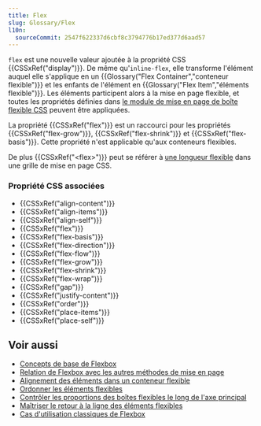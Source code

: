```yaml
---
title: Flex
slug: Glossary/Flex
l10n:
  sourceCommit: 2547f622337d6cbf8c3794776b17ed377d6aad57
---
```


`flex` est une nouvelle valeur ajoutée à la propriété CSS {{CSSxRef("display")}}. De même qu'`inline-flex`, elle transforme l'élément auquel elle s'applique en un {{Glossary("Flex Container","conteneur flexible")}} et les enfants de l'élément en {{Glossary("Flex Item","éléments flexible")}}. Les éléments participent alors à la mise en page flexible, et toutes les propriétés définies dans [le module de mise en page de boîte flexible CSS](/fr/docs/Web/CSS/CSS_flexible_box_layout) peuvent être appliquées.

La propriété {{CSSxRef("flex")}} est un raccourci pour les propriétés {{CSSxRef("flex-grow")}}, {{CSSxRef("flex-shrink")}} et {{CSSxRef("flex-basis")}}. Cette propriété n'est applicable qu'aux conteneurs flexibles.

De plus {{CSSxRef("&lt;flex&gt;")}} peut se référer à [une longueur flexible](/fr/docs/Web/CSS/flex_value) dans une grille de mise en page CSS.

### Propriété CSS associées

- {{CSSxRef("align-content")}}
- {{CSSxRef("align-items")}}
- {{CSSxRef("align-self")}}
- {{CSSxRef("flex")}}
- {{CSSxRef("flex-basis")}}
- {{CSSxRef("flex-direction")}}
- {{CSSxRef("flex-flow")}}
- {{CSSxRef("flex-grow")}}
- {{CSSxRef("flex-shrink")}}
- {{CSSxRef("flex-wrap")}}
- {{CSSxRef("gap")}}
- {{CSSxRef("justify-content")}}
- {{CSSxRef("order")}}
- {{CSSxRef("place-items")}}
- {{CSSxRef("place-self")}}

## Voir aussi

- [Concepts de base de Flexbox](/fr/docs/Web/CSS/CSS_flexible_box_layout/Basic_concepts_of_flexbox)
- [Relation de Flexbox avec les autres méthodes de mise en page](/fr/docs/Web/CSS/CSS_flexible_box_layout/Relationship_of_flexbox_to_other_layout_methods)
- [Alignement des éléments dans un conteneur flexible](/fr/docs/Web/CSS/CSS_flexible_box_layout/Aligning_items_in_a_flex_container)
- [Ordonner les éléments flexibles](/fr/docs/Web/CSS/CSS_flexible_box_layout/Ordering_flex_items)
- [Contrôler les proportions des boîtes flexibles le long de l'axe principal](/fr/docs/Web/CSS/CSS_flexible_box_layout/Controlling_ratios_of_flex_items_along_the_main_axis)
- [Maîtriser le retour à la ligne des éléments flexibles](/fr/docs/Web/CSS/CSS_flexible_box_layout/Mastering_wrapping_of_flex_items)
- [Cas d'utilisation classiques de Flexbox](/fr/docs/Web/CSS/CSS_flexible_box_layout/Typical_use_cases_of_flexbox)
